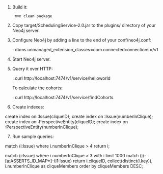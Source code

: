 1. Build it:

        mvn clean package

2. Copy target/SchedulingService-2.0.jar to the plugins/ directory of your Neo4j server.

3. Configure Neo4j by adding a line to the end of your conf/neo4j.conf:

	: dbms.unmanaged_extension_classes=com.connectedconnections=/v1
	
4. Start Neo4j server.

5. Query it over HTTP:

	: curl http://localhost:7474/v1/service/helloworld
	
	To calculate the cohorts:
	
	: curl http://localhost:7474/v1/service/findCohorts
	
6. Create indexes:

create index on :Issue(cliqueID);
create index on :Issue(numberInClique);
create index on :PerspectiveEntity(cliqueID);
create index on :PerspectiveEntity(numberInClique);

7. Run sample queries:

match (i:Issue) where i.numberInClique > 4
return i;

match (i:Issue) where i.numberInClique > 3
with i limit 1000
match (i)-[a:ASSERTS_ID_MAP*]-(i1:Issue)
return i.cliqueID, collect(distinct(i.key)), i.numberInClique as cliqueMembers
order by cliqueMembers DESC;
